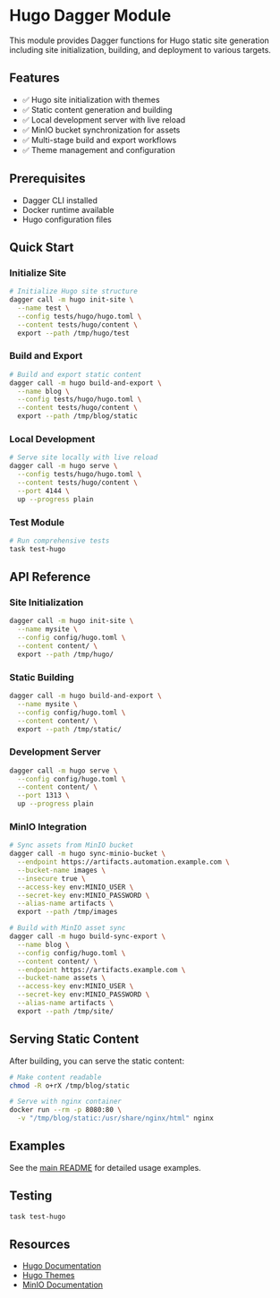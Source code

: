 # Hugo Dagger Module

This module provides Dagger functions for Hugo static site generation including site initialization, building, and deployment to various targets.

## Features

- ✅ Hugo site initialization with themes
- ✅ Static content generation and building
- ✅ Local development server with live reload
- ✅ MinIO bucket synchronization for assets
- ✅ Multi-stage build and export workflows
- ✅ Theme management and configuration

## Prerequisites

- Dagger CLI installed
- Docker runtime available
- Hugo configuration files

## Quick Start

### Initialize Site

```bash
# Initialize Hugo site structure
dagger call -m hugo init-site \
  --name test \
  --config tests/hugo/hugo.toml \
  --content tests/hugo/content \
  export --path /tmp/hugo/test
```

### Build and Export

```bash
# Build and export static content
dagger call -m hugo build-and-export \
  --name blog \
  --config tests/hugo/hugo.toml \
  --content tests/hugo/content \
  export --path /tmp/blog/static
```

### Local Development

```bash
# Serve site locally with live reload
dagger call -m hugo serve \
  --config tests/hugo/hugo.toml \
  --content tests/hugo/content \
  --port 4144 \
  up --progress plain
```

### Test Module

```bash
# Run comprehensive tests
task test-hugo
```

## API Reference

### Site Initialization

```bash
dagger call -m hugo init-site \
  --name mysite \
  --config config/hugo.toml \
  --content content/ \
  export --path /tmp/hugo/
```

### Static Building

```bash
dagger call -m hugo build-and-export \
  --name mysite \
  --config config/hugo.toml \
  --content content/ \
  export --path /tmp/static/
```

### Development Server

```bash
dagger call -m hugo serve \
  --config config/hugo.toml \
  --content content/ \
  --port 1313 \
  up --progress plain
```

### MinIO Integration

```bash
# Sync assets from MinIO bucket
dagger call -m hugo sync-minio-bucket \
  --endpoint https://artifacts.automation.example.com \
  --bucket-name images \
  --insecure true \
  --access-key env:MINIO_USER \
  --secret-key env:MINIO_PASSWORD \
  --alias-name artifacts \
  export --path /tmp/images

# Build with MinIO asset sync
dagger call -m hugo build-sync-export \
  --name blog \
  --config config/hugo.toml \
  --content content/ \
  --endpoint https://artifacts.example.com \
  --bucket-name assets \
  --access-key env:MINIO_USER \
  --secret-key env:MINIO_PASSWORD \
  --alias-name artifacts \
  export --path /tmp/site/
```

## Serving Static Content

After building, you can serve the static content:

```bash
# Make content readable
chmod -R o+rX /tmp/blog/static

# Serve with nginx container
docker run --rm -p 8080:80 \
  -v "/tmp/blog/static:/usr/share/nginx/html" nginx
```

## Examples

See the [main README](../README.md#hugo) for detailed usage examples.

## Testing

```bash
task test-hugo
```

## Resources

- [Hugo Documentation](https://gohugo.io/documentation/)
- [Hugo Themes](https://themes.gohugo.io/)
- [MinIO Documentation](https://min.io/docs/)